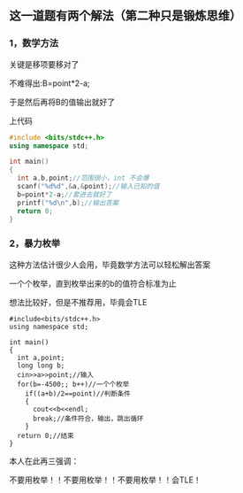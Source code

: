 ## 这一道题有两个解法（第二种只是锻炼思维）
### 1，数学方法

关键是移项要移对了

不难得出:B=point*2-a;

于是然后再将B的值输出就好了

上代码

```cpp
#include <bits/stdc++.h>
using namespace std;

int main()
{
  int a,b,point;//范围很小，int 不会爆
  scanf("%d%d",&a,&point);//输入已知的值
  b=point*2-a;//套进去就好了
  printf("%d\n",b);//输出答案
  return 0;
}
```


### 2，暴力枚举

这种方法估计很少人会用，毕竟数学方法可以轻松解出答案

一个个枚举，直到枚举出来的b的值符合标准为止

想法比较好，但是不推荐用，毕竟会TLE

```
#include<bits/stdc++.h>
using namespace std;

int main()
{
  int a,point;
  long long b;
  cin>>a>>point;//输入
  for(b=-4500;; b++)//一个个枚举
    if((a+b)/2==point)//判断条件
    {
      cout<<b<<endl;
      break;//条件符合，输出，跳出循环
    }
  return 0;//结束
}
```

本人在此再三强调：

不要用枚举！！不要用枚举！！不要用枚举！！会TLE！